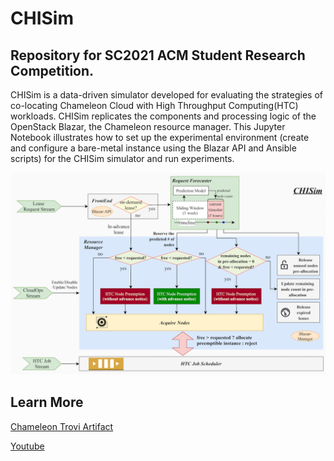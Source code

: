 # CHISim

## Repository for SC2021 ACM Student Research Competition.

CHISim is a data-driven simulator developed for evaluating the strategies of co-locating Chameleon Cloud with High Throughput Computing(HTC) workloads. CHISim replicates the components and processing logic of the OpenStack Blazar, the Chameleon resource manager. This Jupyter Notebook illustrates how to set up the experimental environment (create and configure a bare-metal instance using the Blazar API and Ansible scripts) for the CHISim simulator and run experiments.

![arch](images/arch.png)

## Learn More

[Chameleon Trovi Artifact](https://www.chameleoncloud.org/experiment/share/56)

[Youtube](https://www.youtube.com/watch?v=LMIF1M-hiyE)